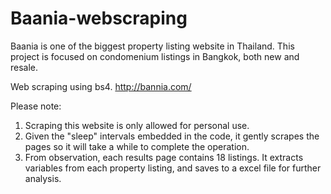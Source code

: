 # Baania-webscraping

Baania is one of the biggest property listing website in Thailand. This project is focused on condomenium listings in Bangkok, both new and resale.

Web scraping using bs4.
http://bannia.com/

Please note:
1. Scraping this website is only allowed for personal use.
2. Given the "sleep" intervals embedded in the code, it gently scrapes the pages so it will take a while to complete the operation.
3. From observation, each results page contains 18 listings. It extracts variables from each property listing, and saves to a excel file for further analysis.
